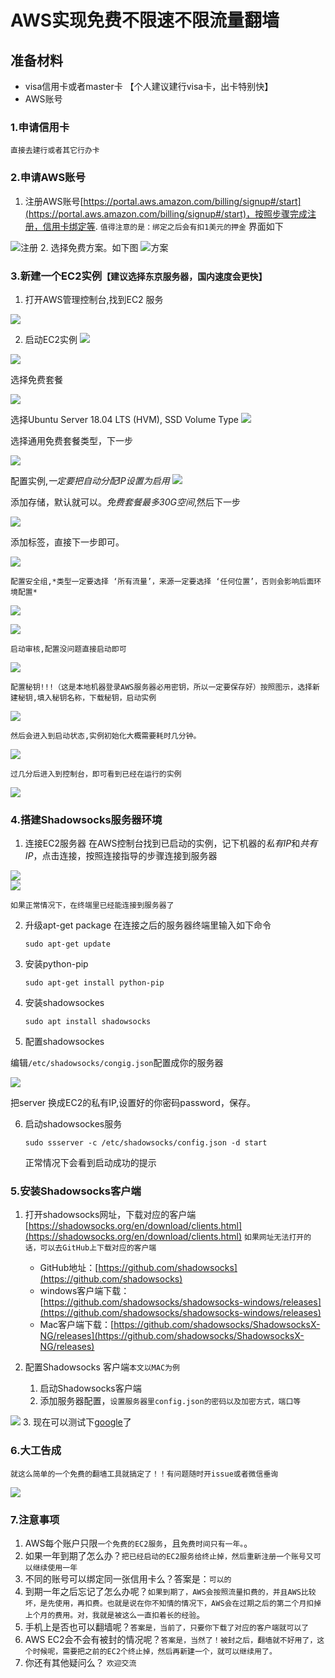 #   AWS实现免费不限速不限流量翻墙
##  准备材料
*   visa信用卡或者master卡 【个人建议建行visa卡，出卡特别快】
*   AWS账号
### 1.申请信用卡
    直接去建行或者其它行办卡
### 2.申请AWS账号
1.  注册AWS账号[https://portal.aws.amazon.com/billing/signup#/start](https://portal.aws.amazon.com/billing/signup#/start)，按照步骤完成注册，信用卡绑定等.
`值得注意的是：绑定之后会有扣1美元的押金`
界面如下

![注册](../resource/register.png)
2.  选择免费方案。如下图
![方案](../resource/plan.png)

### 3.新建一个EC2实例`【建议选择东京服务器，国内速度会更快】`
1.  打开AWS管理控制台,找到EC2 服务

![](../resource/console.png)
    
2.  启动EC2实例
![](../resource/ec2.png)
    
![](../resource/create.png)
    
选择免费套餐
    
![](../resource/image1.png)

选择Ubuntu Server 18.04 LTS (HVM), SSD Volume Type
![](../resource/image2.png)
    
选择通用免费套餐类型，下一步
    
![](../resource/taocan.png)
    
配置实例,*一定要把自动分配IP设置为启用*
![](../resource/config.png)
    
添加存储，默认就可以。*免费套餐最多30G空间*,然后下一步
    
![](../resource/space.png)
    
添加标签，直接下一步即可。
    
![](../resource/tag.png)
    
	配置安全组,*类型一定要选择 ‘所有流量’，来源一定要选择 ‘任何位置’，否则会影响后面环境配置*
    
![](../resource/safe1.png)
    
![](../resource/safe2.png)
    
	启动审核,配置没问题直接启动即可
    
![](../resource/check.png)
    
	配置秘钥!!!（这是本地机器登录AWS服务器必用密钥，所以一定要保存好）按照图示，选择新建秘钥,填入秘钥名称，下载秘钥，启动实例
    
![](../resource/key.png)
    
	然后会进入到启动状态,实例初始化大概需要耗时几分钟。
    
![](../resource/finish.png)
    
	过几分后进入到控制台，即可看到已经在运行的实例
    
![](../resource/new.png)
    
### 4.搭建Shadowsocks服务器环境
1.  连接EC2服务器
    在AWS控制台找到已启动的实例，记下机器的*私有IP*和*共有IP*，点击连接，按照连接指导的步骤连接到服务器

![](../resource/machine.png)    
![](../resource/connect.png)
    
	如果正常情况下，在终端里已经能连接到服务器了
    
2.  升级apt-get package
    在连接之后的服务器终端里输入如下命令
    ```
    sudo apt-get update
    ```
3.  安装python-pip
    ```
    sudo apt-get install python-pip
    ```
4.  安装shadowsockes
    ```
    sudo apt install shadowsocks
    ```
5.  配置shadowsockes

编辑`/etc/shadowsocks/congig.json`配置成你的服务器
    
![](../resource/json.png)
    
把server 换成EC2的私有IP,设置好的你密码password，保存。
    
6.  启动shadowsockes服务
  
    ```
    sudo ssserver -c /etc/shadowsocks/config.json -d start
    ```
    正常情况下会看到启动成功的提示
### 5.安装Shadowsocks客户端
1.  打开shadowsocks网址，下载对应的客户端[https://shadowsocks.org/en/download/clients.html](https://shadowsocks.org/en/download/clients.html)
    `如果网址无法打开的话，可以去GitHub上下载对应的客户端`
    *   GitHub地址：[https://github.com/shadowsocks](https://github.com/shadowsocks)
    *   windows客户端下载：[https://github.com/shadowsocks/shadowsocks-windows/releases](https://github.com/shadowsocks/shadowsocks-windows/releases)
    *   Mac客户端下载：[https://github.com/shadowsocks/ShadowsocksX-NG/releases](https://github.com/shadowsocks/ShadowsocksX-NG/releases)

2.  配置Shadowsocks 客户端`本文以MAC为例`

    1.  启动Shadowsocks客户端
    2.  添加服务器配置，`设置服务器里config.json的密码以及加密方式，端口等`

![](../resource/client.png)
    3.  现在可以测试下[google](https://www.google.com/)了
### 6.大工告成
    就这么简单的一个免费的翻墙工具就搞定了！！有问题随时开issue或者微信垂询

![](../resource/wechat.jpeg)
### 7.注意事项
1.  AWS每个账户只限`一个免费的EC2服务`，且`免费时间只有一年。`。
2.  如果一年到期了怎么办？`把已经启动的EC2服务给终止掉，然后重新注册一个账号又可以继续使用一年`
3.  不同的账号可以绑定同一张信用卡么？答案是：`可以的`
4.  到期一年之后忘记了怎么办呢？`如果到期了，AWS会按照流量扣费的，并且AWS比较坏，是先使用，再扣费。也就是说在你不知情的情况下，AWS会在过期之后的第二个月扣掉上个月的费用。对，我就是被这么一直扣着长的经验`。
5.  手机上是否也可以翻墙呢？`答案是，当前了，只要你下载了对应的客户端就可以了`
6.  AWS EC2会不会有被封的情况呢？`答案是，当然了！被封之后，翻墙就不好用了，这个时候呢，需要把之前的EC2个终止掉，然后再新建一个，就可以继续用了。`
7.  你还有其他疑问么？ `欢迎交流`